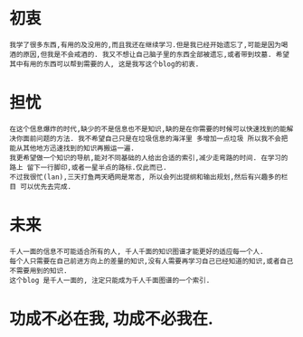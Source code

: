 # 初衷

	我学了很多东西,有用的及没用的,而且我还在继续学习.但是我已经开始遗忘了,可能是因为喝酒的原因,但我是不会戒酒的. 我又不想让自己脑子里的东西全部被遗忘,或者带到坟墓. 希望其中有用的东西可以帮到需要的人, 这是我写这个blog的初衷.

# 担忧

	在这个信息爆炸的时代,缺少的不是信息也不是知识,缺的是在你需要的时候可以快速找到的能解决你面前问题的方法. 我不希望自己只是在垃圾信息的海洋里 多增加一点垃圾 所以我不会把能从其他地方迅速找到的知识再搬运一遍.
	我更希望做一个知识的导航,能对不同基础的人给出合适的索引,减少走弯路的时间. 在学习的路上 留下一行脚印,或者一星半点的路标.仅此而已. 
	不过我很忙(lan),三天打鱼两天晒网是常态, 所以会列出提纲和输出规划,然后有兴趣多的栏目 可以优先去完成.
# 未来

	千人一面的信息不可能适合所有的人, 千人千面的知识图谱才能更好的适应每一个人.
	每个人只需要在自己前进方向上的差量的知识,没有人需要再学习自己已经知道的知识,或者自己不需要用到的知识. 
	这个blog 是千人一面的, 注定只能成为千人千面图谱的一个索引.
	
# 功成不必在我, 功成不必我在. 
